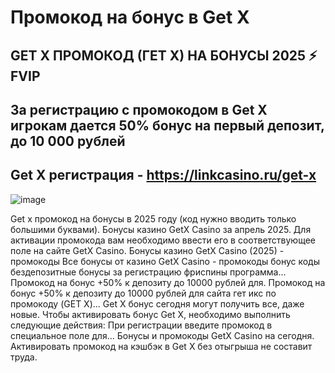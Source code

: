 # Промокод на бонус в Get X

## GET X ПРОМОКОД (ГЕТ Х) НА БОНУСЫ 2025 ⚡️ FVIP
## За регистрацию с промокодом в Get X игрокам дается 50% бонус на первый депозит, до 10 000 рублей
## Get X регистрация - https://linkcasino.ru/get-x

![image](https://github.com/user-attachments/assets/8a946a9e-b6fe-45e2-aaa9-f1b08390c433)


Get x промокод на бонусы в 2025 году (код нужно вводить только большими буквами).
Бонусы казино GetX Casino за апрель 2025. Для активации промокода вам необходимо ввести его в соответствующее поле на сайте GetX Casino.
Бонусы казино GetX Casino (2025) - промокоды 
Все бонусы от казино GetX Casino - промокоды бонус коды бездепозитные бонусы за регистрацию фриспины программа...
Промокод на бонус +50% к депозиту до 10000 рублей для. Промокод на бонус +50% к депозиту до 10000 рублей для сайта гет икс по промокоду (GET X)...
Get X бонус сегодня могут получить все, даже новые. Чтобы активировать бонус Get X, необходимо выполнить следующие действия: При регистрации введите промокод в специальное поле для...
Бонусы и промокоды GetX Casino на сегодня. Активировать промокод на кэшбэк в Get X без отыгрыша не составит труда.
